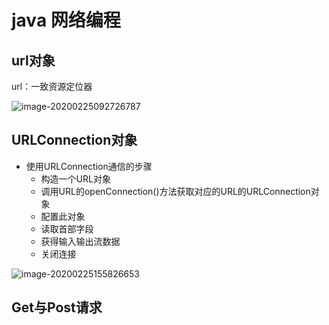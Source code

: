 

# java 网络编程

## url对象

url：一致资源定位器

![image-20200225092726787](C:\Users\admin\AppData\Roaming\Typora\typora-user-images\image-20200225092726787.png)

## URLConnection对象

+ 使用URLConnection通信的步骤
  + 构造一个URL对象
  + 调用URL的openConnection()方法获取对应的URL的URLConnection对象
  + 配置此对象
  + 读取首部字段
  + 获得输入输出流数据
  + 关闭连接

![image-20200225155826653](C:\Users\admin\AppData\Roaming\Typora\typora-user-images\image-20200225155826653.png)

## Get与Post请求



